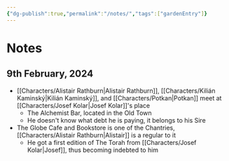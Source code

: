 ```yaml
---
{"dg-publish":true,"permalink":"/notes/","tags":["gardenEntry"]}
---
```


# Notes

## 9th February, 2024

- [[Characters/Alistair Rathburn\|Alistair Rathburn]], [[Characters/Kilián Kaminský\|Kilián Kaminský]], and [[Characters/Potkan\|Potkan]] meet at [[Characters/Josef Kolar\|Josef Kolar]]'s place
	- The Alchemist Bar, located in the Old Town
	- He doesn't know what debt he is paying, it belongs to his Sire
- The Globe Cafe and Bookstore is one of the Chantries, [[Characters/Alistair Rathburn\|Alistair]] is a regular to it
	- He got a first edition of The Torah from [[Characters/Josef Kolar\|Josef]], thus becoming indebted to him